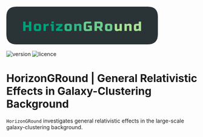 ![HorizonGRound](./docs/source/_static/HorizonGRound.png)

![version](https://img.shields.io/badge/version-0.0-green) ![licence](https://img.shields.io/badge/licence-GPL%20v3-lightgrey)

# HorizonGRound | General Relativistic Effects in Galaxy-Clustering Background

``HorizonGRound`` investigates general relativistic effects in the
large-scale galaxy-clustering background.

